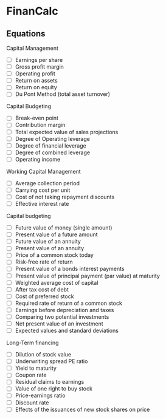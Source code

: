 # FinanCalc

## Equations

Capital Management
- [ ] Earnings per share
- [ ] Gross profit margin
- [ ] Operating profit
- [ ] Return on assets
- [ ] Return on equity
- [ ] Du Pont Method (total asset turnover)

Capital Budgeting
- [ ] Break-even point
- [ ] Contribution margin
- [ ] Total expected value of sales projections
- [ ] Degree of Operating leverage
- [ ] Degree of financial leverage
- [ ] Degree of combined leverage
- [ ] Operating income

Working Capital Management
- [ ] Average collection period
- [ ] Carrying cost per unit
- [ ] Cost of not taking repayment discounts
- [ ] Effective interest rate

Capital budgeting
- [ ] Future value of money (single amount)
- [ ] Present value of a future amount
- [ ] Future value of an annuity
- [ ] Present value of an annuity
- [ ] Price of a common stock today
- [ ] Risk-free rate of return
- [ ] Present value of a bonds interest payments
- [ ] Present value of principal payment (par value) at maturity
- [ ] Weighted average cost of capital
- [ ] After tax cost of debt
- [ ] Cost of preferred stock
- [ ] Required rate of return of a common stock
- [ ] Earnings before depreciation and taxes
- [ ] Comparing two potential investments
- [ ] Net present value of an investment
- [ ] Expected values and standard deviations

Long-Term financing
- [ ] Dilution of stock value
- [ ] Underwriting spread
PE ratio
- [ ] Yield to maturity
- [ ] Coupon rate
- [ ] Residual claims to earnings
- [ ] Value of one right to buy stock
- [ ] Price-earnings ratio
- [ ] Discount rate
- [ ] Effects of the issuances of new stock shares on price
